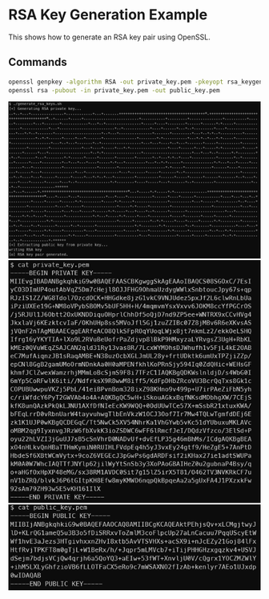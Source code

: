 # RSA Key Generation Example

This shows how to generate an RSA key pair using OpenSSL.

## Commands

```bash
openssl genpkey -algorithm RSA -out private_key.pem -pkeyopt rsa_keygen_bits:2048
openssl rsa -pubout -in private_key.pem -out public_key.pem
```

![RSA key Generation](../../images/rsa_generate.png)
![Private Key](../../images/rsa_private_key.png)
![Public key](../../images/rsa_public_key.png)